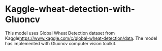 # Kaggle-wheat-detection-with-Gluoncv

This model uses Global Wheat Detection dataset from Kaggle<https://www.kaggle.com/c/global-wheat-detection/data>. The model has implemented with Gluoncv computer vision toolkit. 
